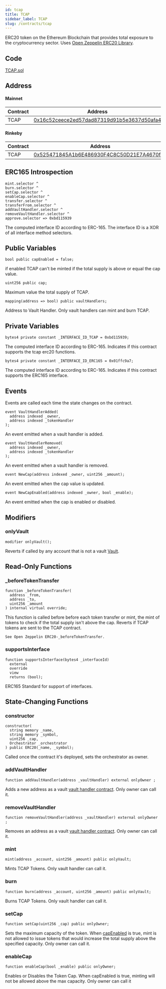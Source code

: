 ```yaml
---
id: tcap
title: TCAP
sidebar_label: TCAP
slug: /contracts/tcap
---
```


ERC20 token on the Ethereum Blockchain that provides total exposure to the cryptocurrency sector. Uses [Open Zeppelin ERC20 Library](https://docs.openzeppelin.com/contracts/3.x/erc20).

## Code

[TCAP.sol](https://github.com/cryptexfinance/contracts/blob/master/contracts/TCAP.sol)

## Address

#### Mainnet

| Contract | Address                                                                                                                            |
| -------- | ---------------------------------------------------------------------------------------------------------------------------------- |
| TCAP     | [0x16c52ceece2ed57dad87319d91b5e3637d50afa4](https://etherscan.io/address/0x16c52ceece2ed57dad87319d91b5e3637d50afa4#code) |

#### Rinkeby

| Contract | Address                                                                                                                            |
| -------- | ---------------------------------------------------------------------------------------------------------------------------------- |
| TCAP     | [0x525471845A1b6E486930F4C8C50D21E7A4670fb2](https://rinkeby.etherscan.io/address/0x525471845A1b6E486930F4C8C50D21E7A4670fb2#code) |

## ERC165 Introspection

```sol
mint.selector ^
burn.selector ^
setCap.selector ^
enableCap.selector ^
transfer.selector ^
transferFrom.selector ^
addVaultHandler.selector ^
removeVaultHandler.selector ^
approve.selector => 0xbd115939
```

The computed interface ID according to ERC-165. The interface ID is a XOR of all interface method selectors.

## Public Variables

```sol
bool public capEnabled = false;
```

if enabled TCAP can't be minted if the total supply is above or equal the cap value.

```sol
uint256 public cap;
```

Maximum value the total supply of TCAP.

```sol
mapping(address => bool) public vaultHandlers;
```

Address to Vault Handler. Only vault handlers can mint and burn TCAP.

## Private Variables

```sol
bytes4 private constant _INTERFACE_ID_TCAP = 0xbd115939;
```

The computed interface ID according to ERC-165. Indicates if this contract supports the tcap erc20 functions.

```sol
bytes4 private constant _INTERFACE_ID_ERC165 = 0x01ffc9a7;
```

The computed interface ID according to ERC-165. Indicates if this contract supports the ERC165 interface.

## Events

Events are called each time the state changes on the contract.

```sol
event VaultHandlerAdded(
  address indexed _owner,
  address indexed _tokenHandler
);
```

An event emitted when a vault handler is added.

```sol
event VaultHandlerRemoved(
  address indexed _owner,
  address indexed _tokenHandler
);
```

An event emitted when a vault handler is removed.

```sol
event NewCap(address indexed _owner, uint256 _amount);
```

An event emitted when the cap value is updated.

```sol
event NewCapEnabled(address indexed _owner, bool _enable);
```

An event emitted when the cap is enabled or disabled.

## Modifiers

### onlyVault

```sol
modifier onlyVault();
```

Reverts if called by any account that is not a vault [Vault](/contracts/IVaultHandler).

## Read-Only Functions

### \_beforeTokenTransfer

```sol
function _beforeTokenTransfer(
  address _from,
  address _to,
  uint256 _amount
) internal virtual override;
```

This function is called before before each token transfer or mint, the mint of tokens to check if the total supply isn't above the cap. Reverts if TCAP tokens are sent to the TCAP contract.

`See Open Zeppelin ERC20-_beforeTokenTransfer.`

### supportsInterface

```sol
function supportsInterface(bytes4 _interfaceId)
  external
  override
  view
  returns (bool);
```

ERC165 Standard for support of interfaces.

## State-Changing Functions

### constructor

```sol
constructor(
  string memory _name,
  string memory _symbol,
  uint256 _cap,
  Orchestrator _orchestrator
) public ERC20(_name, _symbol);
```

Called once the contract it's deployed, sets the orchestrator as owner.

### addVaultHandler

```sol
function addVaultHandler(address _vaultHandler) external onlyOwner ;
```

Adds a new address as a vault [vault handler contract](/contracts/ivaulthandler). Only owner can call it.

### removeVaultHandler

```sol
function removeVaultHandler(address _vaultHandler) external onlyOwner ;
```

Removes an address as a vault [vault handler contract](/contracts/ivaulthandler). Only owner can call it.

### mint

```sol
mint(address _account, uint256 _amount) public onlyVault;
```

Mints TCAP Tokens. Only vault handler can call it.

### burn

```sol
function burn(address _account, uint256 _amount) public onlyVault;
```

Burns TCAP Tokens. Only vault handler can call it.

### setCap

```sol
function setCap(uint256 _cap) public onlyOwner;
```

Sets the maximum capacity of the token. When [capEnabled](#enableCap) is true, mint is not allowed to issue tokens that would increase the total supply above the specified capacity. Only owner can call it.

### enableCap

```sol
function enableCap(bool _enable) public onlyOwner;
```

Enables or Disables the Token Cap. When capEnabled is true, minting will not be allowed above the max capacity. Only owner can call it
